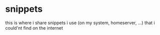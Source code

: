 # snippets
this is where i share snippets i use (on my system, homeserver, ...) that i could'nt find on the internet
